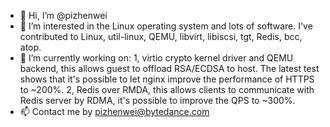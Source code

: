 - 👋 Hi, I’m @pizhenwei
- 👀 I’m interested in the Linux operating system and lots of software. I've contributed to Linux, util-linux, QEMU, libvirt, libiscsi, tgt, Redis, bcc, atop.
- 🌱 I’m currently working on: 1, virtio crypto kernel driver and QEMU backend, this allows guest to offload RSA/ECDSA to host. The latest test shows that it's possible to let nginx improve the performance of HTTPS to ~200%. 2, Redis over RMDA, this allows clients to communicate with Redis server by RDMA, it's possible to improve the QPS to ~300%. 
- 📫 Contact me by pizhenwei@bytedance.com

<!---
pizhenwei/pizhenwei is a ✨ special ✨ repository because its `README.md` (this file) appears on your GitHub profile.
You can click the Preview link to take a look at your changes.
--->
